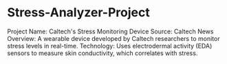 # Stress-Analyzer-Project

Project Name: Caltech's Stress Monitoring Device
Source: Caltech News
Overview: A wearable device developed by Caltech researchers to monitor stress levels in real-time.
Technology: Uses electrodermal activity (EDA) sensors to measure skin conductivity, which correlates with stress.
